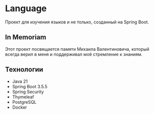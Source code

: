 # Language

Проект для изучения языков и не только, созданный на Spring Boot.

## In Memoriam

Этот проект посвящается памяти Михаила Валентиновича, 
который всегда верил в меня и поддерживал моё стремление к знаниям.

## Технологии
- Java 21
- Spring Boot 3.5.5
- Spring Security
- Thymeleaf
- PostgreSQL
- Docker
